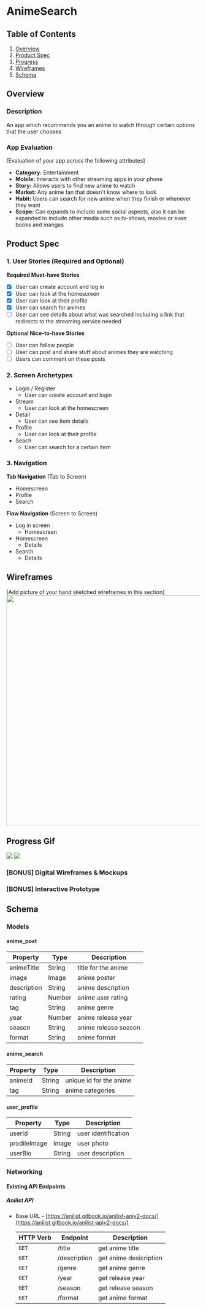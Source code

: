 # AnimeSearch

## Table of Contents

1. [Overview](#Overview)
1. [Product Spec](#Product-Spec)
1. [Progress](#Progress-Gif)
1. [Wireframes](#Wireframes)
1. [Schema](#Schema)

## Overview

### Description

An app which recommends you an anime to watch through certain options that the user chooses

### App Evaluation

[Evaluation of your app across the following attributes]

- **Category:** Entertainment
- **Mobile:** Interacts with other streaming apps in your phone
- **Story:** Allows users to find new anime to watch
- **Market:** Any anime fan that doesn't know where to look
- **Habit:** Users can search for new anime when they finish or whenever they want
- **Scope:** Can expands to include some social aspects, also it can be expanded to include other media such as tv-shows, movies or even books and mangas

## Product Spec

### 1. User Stories (Required and Optional)

**Required Must-have Stories**

- [x] User can create account and log in
- [x] User can look at the homescreen
- [x] User can look at their profile
- [x] User can search for animes
- [ ] User can see details about what was searched including a link that redirects to the streaming service needed

**Optional Nice-to-have Stories**

- [ ] User can follow people
- [ ] User can post and share stuff about animes they are watching
- [ ] Users can comment on these posts

### 2. Screen Archetypes

- Login / Register
  - User can create account and login
- Stream
  - User can look at the homescreen
- Detail
  - User can see item details
- Profile
  - User can look at their profile
- Seach
  - User can search for a certain item

### 3. Navigation

**Tab Navigation** (Tab to Screen)

- Homescreen
- Profile
- Search

**Flow Navigation** (Screen to Screen)

- Log in screen
  - Homescreen
- Homescreen
  - Details
- Search
  - Details

## Wireframes

[Add picture of your hand sketched wireframes in this section]
<img src="https://i.ibb.co/mF2MXMK/wireframe.jpg" width=600>

## Progress Gif

<img src="https://cdn.discordapp.com/attachments/824288728121868300/839343860110327808/progress.gif">
<img src="https://media0.giphy.com/media/qy2Nzj1xUPTkv1hfDp/giphy.gif?cid=790b7611bcd036c2882d867a160b250a6c1969664cce1cdf&rid=giphy.gif&ct=g">

### [BONUS] Digital Wireframes & Mockups

### [BONUS] Interactive Prototype

## Schema

### Models

#### anime_post

| Property    | Type   | Description          |
| ----------- | ------ | -------------------- |
| animeTitle  | String | title for the anime  |
| image       | Image  | anime poster         |
| description | String | anime description    |
| rating      | Number | anime user rating    |
| tag         | String | anime genre          |
| year        | Number | anime release year   |
| season      | String | anime release season |
| format      | String | anime format         |

#### anime_search

| Property | Type   | Description             |
| -------- | ------ | ----------------------- |
| animeId  | String | unique id for the anime |
| tag      | String | anime categories        |

#### user_profile

| Property     | Type   | Description         |
| ------------ | ------ | ------------------- |
| userId       | String | user identification |
| prodileImage | Image  | user photo          |
| userBio      | String | user description    |

### Networking

#### Existing API Endpoints

##### Anilist API

- Base URL - [https://anilist.gitbook.io/anilist-apiv2-docs/](https://anilist.gitbook.io/anilist-apiv2-docs/)

  | HTTP Verb | Endpoint     | Description            |
  | --------- | ------------ | ---------------------- |
  | `GET`     | /title       | get anime title        |
  | `GET`     | /description | get anime desicription |
  | `GET`     | /genre       | get anime genre        |
  | `GET`     | /year        | get release year       |
  | `GET`     | /season      | get release season     |
  | `GET`     | /format      | get anime format       |
